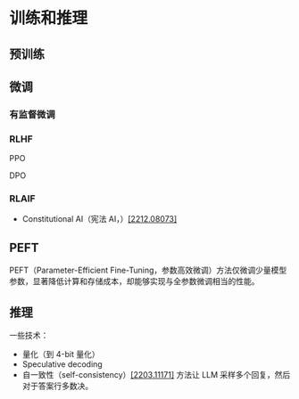 # 训练和推理

## 预训练

## 微调

### 有监督微调

### RLHF

PPO

DPO

### RLAIF

* Constitutional AI（宪法 AI，）[[2212.08073]](https://arxiv.org/abs/2212.08073)

## PEFT

PEFT（Parameter-Efficient Fine-Tuning，参数高效微调）方法仅微调少量模型参数，显著降低计算和存储成本，却能够实现与全参数微调相当的性能。

## 推理

一些技术：

* 量化（到 4-bit 量化）
* Speculative decoding
* 自一致性（self-consistency）[[2203.11171]](https://arxiv.org/abs/2203.11171) 方法让 LLM 采样多个回复，然后对于答案行多数决。
